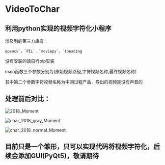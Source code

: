 # VideoToChar

## 利用python实现的视频字符化小程序

涉及到的第三方库有：

```
opencv`，`PIL`，`moviepy`，`theading
```

没有安装的请自行pip安装

main函数三个参数分别为(原始视频路径,字符视频名称,最终视频名称)

其中第二个参数字符视频名称为中间过程产品，导出的视频是没有声音的

## 处理前后对比：

![2018_Moment](C:\Users\1696589321\Desktop\2018_Moment.jpg)



![char_2018_gray_Moment](C:\Users\1696589321\Desktop\char_2018_gray_Moment.jpg)



![char_2018_normal_Moment](C:\Users\1696589321\Desktop\char_2018_normal_Moment.jpg)

## 目前只是一个雏形，只可以实现代码将视频字符化，后续会添加GUI(PyQt5)，敬请期待